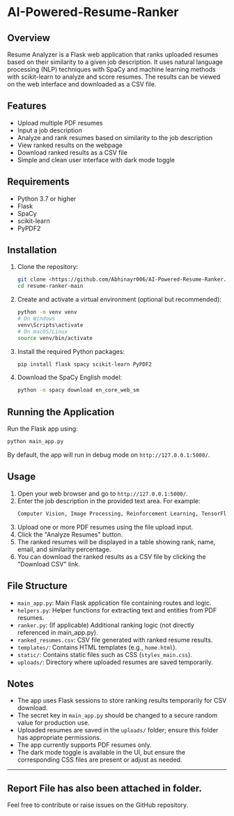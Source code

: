 # AI-Powered-Resume-Ranker

## Overview
Resume Analyzer is a Flask web application that ranks uploaded resumes based on their similarity to a given job description. It uses natural language processing (NLP) techniques with SpaCy and machine learning methods with scikit-learn to analyze and score resumes. The results can be viewed on the web interface and downloaded as a CSV file.

## Features
- Upload multiple PDF resumes
- Input a job description
- Analyze and rank resumes based on similarity to the job description
- View ranked results on the webpage
- Download ranked results as a CSV file
- Simple and clean user interface with dark mode toggle

## Requirements
- Python 3.7 or higher
- Flask
- SpaCy
- scikit-learn
- PyPDF2

## Installation

1. Clone the repository:
   ```bash
   git clone <https://github.com/Abhinayr006/AI-Powered-Resume-Ranker.git>
   cd resume-ranker-main
   ```

2. Create and activate a virtual environment (optional but recommended):
   ```bash
   python -m venv venv
   # On Windows
   venv\Scripts\activate
   # On macOS/Linux
   source venv/bin/activate
   ```

3. Install the required Python packages:
   ```bash
   pip install flask spacy scikit-learn PyPDF2
   ```

4. Download the SpaCy English model:
   ```bash
   python -m spacy download en_core_web_sm
   ```

## Running the Application

Run the Flask app using:

```bash
python main_app.py
```

By default, the app will run in debug mode on `http://127.0.0.1:5000/`.

## Usage

1. Open your web browser and go to `http://127.0.0.1:5000/`.
2. Enter the job description in the provided text area.
   For example:
   ```bash
   Computer Vision, Image Processing, Reinforcement Learning, TensorFlow, Data Visualization, Statistical Analysis
   ```
3. Upload one or more PDF resumes using the file upload input.
4. Click the "Analyze Resumes" button.
5. The ranked resumes will be displayed in a table showing rank, name, email, and similarity percentage.
6. You can download the ranked results as a CSV file by clicking the "Download CSV" link.

## File Structure

- `main_app.py`: Main Flask application file containing routes and logic.
- `helpers.py`: Helper functions for extracting text and entities from PDF resumes.
- `ranker.py`: (If applicable) Additional ranking logic (not directly referenced in main_app.py).
- `ranked_resumes.csv`: CSV file generated with ranked resume results.
- `templates/`: Contains HTML templates (e.g., `home.html`).
- `static/`: Contains static files such as CSS (`styles_main.css`).
- `uploads/`: Directory where uploaded resumes are saved temporarily.

## Notes

- The app uses Flask sessions to store ranking results temporarily for CSV download.
- The secret key in `main_app.py` should be changed to a secure random value for production use.
- Uploaded resumes are saved in the `uploads/` folder; ensure this folder has appropriate permissions.
- The app currently supports PDF resumes only.
- The dark mode toggle is available in the UI, but ensure the corresponding CSS files are present or adjust as needed.

---

## Report File has also been attached in folder.

Feel free to contribute or raise issues on the GitHub repository.
